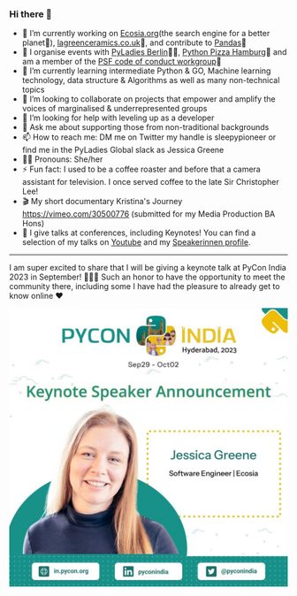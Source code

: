 ### Hi there 👋

- 🔭 I’m currently working on [Ecosia.org](ecosia.org)(the search engine for a better planet🌱), [lagreenceramics.co.uk](lagreenceramics.co.uk)🐫, and contribute to [Pandas](https://github.com/pandas-dev)🐼
- 🤝 I organise events with [PyLadies Berlin](https://github.com/PyLadiesBerlin/community-organisation)👩‍💻, [Python Pizza Hamburg](https://github.com/pythonpizza/hamburg.python.pizza)🍕 and am a member of the [PSF code of conduct workgroup](https://wiki.python.org/psf/ConductWG/Charter)🐍
- 🌱 I’m currently learning intermediate Python & GO, Machine learning technology, data structure & Algorithms as well as many non-technical topics
- 👯 I’m looking to collaborate on projects that empower and amplify the voices of marginalised & underrepresented groups
- 🤔 I’m looking for help with leveling up as a developer
- 💬 Ask me about supporting those from non-traditional backgrounds
- 📫 How to reach me: DM me on Twitter my handle is sleepypioneer or find me in the PyLadies Global slack as Jessica Greene
- 👩‍🦰 Pronouns: She/her
- ⚡ Fun fact: I used to be a coffee roaster and before that a camera assistant for television. I once served coffee to the late Sir Christopher Lee!
- 🎬 My short documentary Kristina's Journey https://vimeo.com/30500776 (submitted for my Media Production BA Hons)
- 🎤 I give talks at conferences, including Keynotes! You can find a selection of my talks on [Youtube](https://www.youtube.com/playlist?list=PLCGuJZQNXFTidff2NaaWSd3MMiA2MjHMy) and my [Speakerinnen profile](https://speakerinnen.org/en/profiles/jessica-greene).

---

I am super excited to share that I will be giving a keynote talk at PyCon India 2023 in September! 🐍🇮🇳 Such an honor to have the opportunity to meet the community there, including some I have had the pleasure to already get to know online ♥

<img title="pycon india keynote banner" alt="Banner for announcing Jessica Greene as a keynote speaker at PyCon India" src="/pycon_india.jpeg">
